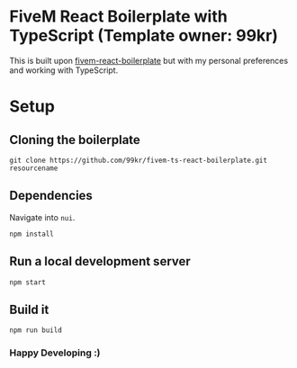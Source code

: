 # FiveM React Boilerplate with TypeScript (Template owner: 99kr)

This is built upon [fivem-react-boilerplate](https://github.com/2277/fivem-react-boilerplate) but with my personal preferences and working with TypeScript.

# Setup
## Cloning the boilerplate
```
git clone https://github.com/99kr/fivem-ts-react-boilerplate.git resourcename
```

## Dependencies
Navigate into `nui`.
```
npm install
```

## Run a local development server
```
npm start
```

## Build it
```
npm run build
```

### Happy Developing :)
